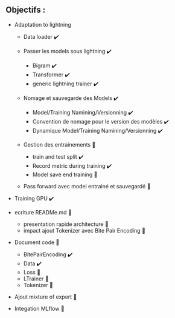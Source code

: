## Objectifs :
- Adaptation to lightning
	- Data loader :heavy_check_mark:

	- Passer les models sous lightning :heavy_check_mark:
	 	- Bigram :heavy_check_mark:
		- Transformer :heavy_check_mark:
		- generic lightning trainer :heavy_check_mark:

	- Nomage et sauvegarde des Models :heavy_check_mark:
		- Model/Training Namining/Versionning :heavy_check_mark:
		- Convention de nomage pour le version des modèles :heavy_check_mark:
		- Dynamique Model/Training Namining/Versionning :heavy_check_mark:

	- Gestion des entrainements :black_square_button:
		- train and test split :heavy_check_mark:
		- Record metric during training :heavy_check_mark:
		- Model save end training :black_square_button:
	
	- Pass forward avec model entrainé et sauvegardé :black_square_button:

- Training GPU :heavy_check_mark:

- ecriture READMe.md :black_square_button:
	- presentation rapide architecture :black_square_button:
	- impact ajout Tokenizer avec Bite Pair Encoding :black_square_button:

- Document code :black_square_button:
	- BitePairEncoding :heavy_check_mark:
	- Data :heavy_check_mark:
	- Loss :black_square_button:
	- LTrainer :black_square_button:
	- Tokenizer :black_square_button:

- Ajout mixture of expert :black_square_button:

- Integation MLflow :black_square_button: